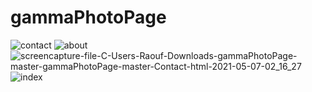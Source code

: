 # gammaPhotoPage
![contact](https://user-images.githubusercontent.com/64332249/117376819-9f152a00-aeda-11eb-88bb-c38aeffb7f4a.png)
![about](https://user-images.githubusercontent.com/64332249/117376824-a1778400-aeda-11eb-910c-1d5e3c1e1c12.png)
![screencapture-file-C-Users-Raouf-Downloads-gammaPhotoPage-master-gammaPhotoPage-master-Contact-html-2021-05-07-02_16_27](https://user-images.githubusercontent.com/64332249/117376838-a63c3800-aeda-11eb-84bc-310584c31d3e.png)
![index](https://user-images.githubusercontent.com/64332249/117376848-a9372880-aeda-11eb-8b0f-310094cb4e04.png)



